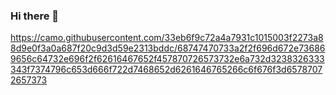 ### Hi there 👋
https://camo.githubusercontent.com/33eb6f9c72a4a7931c1015003f2273a88d9e0f3a0a687f20c9d3d59e2313bddc/68747470733a2f2f696d672e736869656c64732e696f2f62616467652f457870726573732e6a732d3238326333343f7374796c653d666f722d7468652d6261646765266c6f676f3d65787072657373








<!--
**fabianlopezar/fabianlopezar** is a ✨ _special_ ✨ repository because its `README.md` (this file) appears on your GitHub profile.

Here are some ideas to get you started:

- 🔭 I’m currently working on ...
- 🌱 I’m currently learning ...
- 👯 I’m looking to collaborate on ...
- 🤔 I’m looking for help with ...
- 💬 Ask me about ...
- 📫 How to reach me: ...
- 😄 Pronouns: ...
- ⚡ Fun fact: ...
-->
